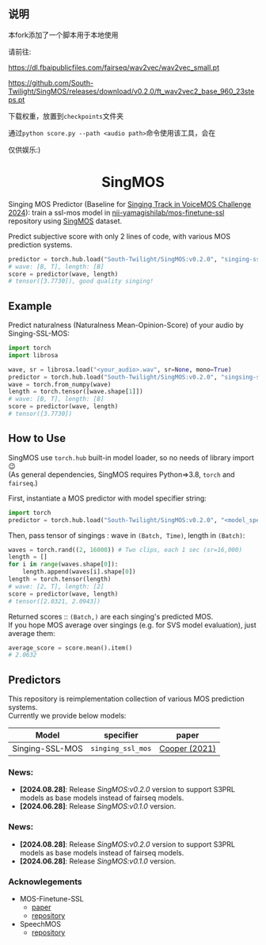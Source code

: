 ## 说明

本fork添加了一个脚本用于本地使用

请前往:

https://dl.fbaipublicfiles.com/fairseq/wav2vec/wav2vec_small.pt

https://github.com/South-Twilight/SingMOS/releases/download/v0.2.0/ft_wav2vec2_base_960_23steps.pt

下载权重，放置到`checkpoints`文件夹

通过`python score.py --path <audio path>`命令使用该工具，会在<audio path>文件夹下生成`.csv`

仅供娱乐:)

<div align="center">

# SingMOS

</div>

Singing MOS Predictor (Baseline for [Singing Track in VoiceMOS Challenge 2024](https://sites.google.com/view/voicemos-challenge/past-challenges/voicemos-challenge-2024)): train a ssl-mos model in [nii-yamagishilab/mos-finetune-ssl](https://github.com/nii-yamagishilab/mos-finetune-ssl) repository using [SingMOS](https://huggingface.co/datasets/TangRain/SingMOS) dataset.


Predict subjective score with only 2 lines of code, with various MOS prediction systems.

```python
predictor = torch.hub.load("South-Twilight/SingMOS:v0.2.0", "singing-ssl-mos", trust_repo=True)
# wave: [B, T], length: [B]
score = predictor(wave, length)
# tensor([3.7730]), good quality singing!
```

## Example
Predict naturalness (Naturalness Mean-Opinion-Score) of your audio by Singing-SSL-MOS:  

```python
import torch
import librosa

wave, sr = librosa.load("<your_audio>.wav", sr=None, mono=True)
predictor = torch.hub.load("South-Twilight/SingMOS:v0.2.0", "singsing-ssl-mos", trust_repo=True)
wave = torch.from_numpy(wave)
length = torch.tensor([wave.shape[1]])
# wave: [B, T], length: [B]
score = predictor(wave, length)
# tensor([3.7730])
```

## How to Use
SingMOS use `torch.hub` built-in model loader, so no needs of library import😉  
(As general dependencies, SingMOS requires Python=>3.8, `torch` and `fairseq`.)  

First, instantiate a MOS predictor with model specifier string:
```python
import torch
predictor = torch.hub.load("South-Twilight/SingMOS:v0.2.0", "<model_specifier>", trust_repo=True)
```

Then, pass tensor of singings : wave in `(Batch, Time)`, length in `(Batch)`:
```python
waves = torch.rand((2, 16000)) # Two clips, each 1 sec (sr=16,000)
length = []
for i in range(waves.shape[0]):
    length.append(waves[i].shape[0])
length = torch.tensor(length)
# wave: [2, T], length: [2]
score = predictor(wave, length)
# tensor([2.0321, 2.0943])
```

Returned scores :: `(Batch,)` are each singing's predicted MOS.  
If you hope MOS average over singings (e.g. for SVS model evaluation), just average them:
```python
average_score = score.mean().item()
# 2.0632
```

## Predictors
This repository is reimplementation collection of various MOS prediction systems.  
Currently we provide below models:  

| Model        | specifier        | paper                         |
|--------------|------------------|-------------------------------|
| Singing-SSL-MOS | `singing_ssl_mos` | [Cooper (2021)][paper_sslmos21] |


### News:

- **[2024.08.28]**: Release *SingMOS:v0.2.0* version to support S3PRL models as base models instead of fairseq models.
- **[2024.06.28]**: Release *SingMOS:v0.1.0* version.

### News:

- **[2024.08.28]**: Release *SingMOS:v0.2.0* version to support S3PRL models as base models instead of fairseq models.
- **[2024.06.28]**: Release *SingMOS:v0.1.0* version.

### Acknowlegements <!-- omit in toc -->
- MOS-Finetune-SSL
  - [paper][paper_sslmos21]
  - [repository](https://github.com/nii-yamagishilab/mos-finetune-ssl)
- SpeechMOS
  - [repository](https://github.com/tarepan/SpeechMOS)

[paper_sslmos21]: https://arxiv.org/abs/2110.02635
